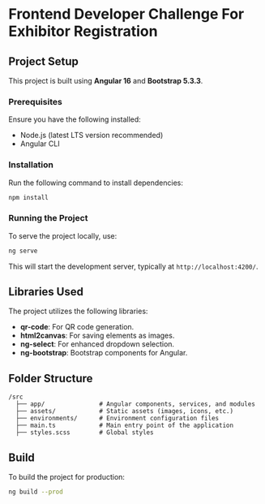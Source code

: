 # Frontend Developer Challenge For Exhibitor Registration

## Project Setup
This project is built using **Angular 16** and **Bootstrap 5.3.3**.

### Prerequisites
Ensure you have the following installed:
- Node.js (latest LTS version recommended)
- Angular CLI

### Installation
Run the following command to install dependencies:
```sh
npm install
```

### Running the Project
To serve the project locally, use:
```sh
ng serve
```
This will start the development server, typically at `http://localhost:4200/`.

## Libraries Used
The project utilizes the following libraries:

- **qr-code**: For QR code generation.
- **html2canvas**: For saving elements as images.
- **ng-select**: For enhanced dropdown selection.
- **ng-bootstrap**: Bootstrap components for Angular.

## Folder Structure
```
/src
  ├── app/               # Angular components, services, and modules
  ├── assets/            # Static assets (images, icons, etc.)
  ├── environments/      # Environment configuration files
  ├── main.ts            # Main entry point of the application
  ├── styles.scss        # Global styles
```

## Build
To build the project for production:
```sh
ng build --prod
```